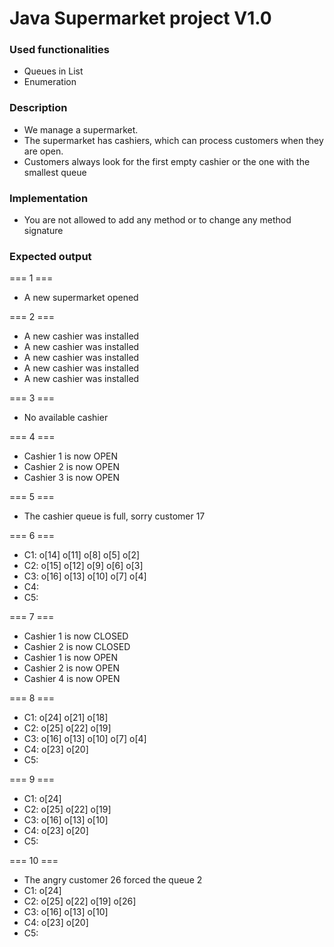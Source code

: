 # Java Supermarket project V1.0

### Used functionalities

- Queues in List
- Enumeration

### Description
- We manage a supermarket.
- The supermarket has cashiers, which can process customers when they are open.
- Customers always look for the first empty cashier or the one with the smallest queue

### Implementation
- You are not allowed to add any method or to change any method signature

### Expected output
=== 1 ===
- A new supermarket opened

=== 2 ===
- A new cashier was installed
- A new cashier was installed
- A new cashier was installed
- A new cashier was installed
- A new cashier was installed

=== 3 ===
- No available cashier

=== 4 ===
- Cashier 1 is now OPEN
- Cashier 2 is now OPEN
- Cashier 3 is now OPEN

=== 5 ===
- The cashier queue is full, sorry customer 17

=== 6 ===
- C1: o[14] o[11] o[8] o[5] o[2]
- C2: o[15] o[12] o[9] o[6] o[3]
- C3: o[16] o[13] o[10] o[7] o[4]
- C4:
- C5:


=== 7 ===
- Cashier 1 is now CLOSED
- Cashier 2 is now CLOSED
- Cashier 1 is now OPEN
- Cashier 2 is now OPEN
- Cashier 4 is now OPEN

=== 8 ===
- C1: o[24] o[21] o[18]
- C2: o[25] o[22] o[19]
- C3: o[16] o[13] o[10] o[7] o[4]
- C4: o[23] o[20]
- C5:


=== 9 ===
- C1: o[24]
- C2: o[25] o[22] o[19]
- C3: o[16] o[13] o[10]
- C4: o[23] o[20]
- C5:


=== 10 ===
- The angry customer 26 forced the queue 2
- C1: o[24]
- C2: o[25] o[22] o[19] o[26]
- C3: o[16] o[13] o[10]
- C4: o[23] o[20]
- C5: 